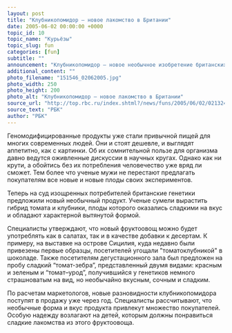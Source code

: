 ```yaml
---
layout: post
title: "Клубникопомидор – новое лакомство в Британии"
date: 2005-06-02 00:00:00 +0000
topic_id: 10
topic_name: "Курьёзы"
topic_slug: fun
categories: [fun]
subtitle: ""
announcement: "Клубникопомидор – новое необычное изобретение британских генетиков. По словам специалистов, новый фруктоовощ обладает отличными вкусовыми качествами и в скором времени должен прочно занять свою нишу на продуктовом рынке."
additional_content: ""
photo_filename: "151546_02062005.jpg"
photo_width: 250
photo_height: 200
photo_alt: "Клубникопомидор – новое лакомство в Британии"
source_url: "http://top.rbc.ru/index.shtml?/news/funs/2005/06/02/02132414_bod.shtml"
source_text: "РБК"
author: "РБК"
---
```

Геномодифицированные продукты уже стали привычной пищей для многих современных людей. Они и стоят дешевле, и выглядят аппетитно, как с картинки. Об их сомнительной пользе для организма давно ведутся оживленные дискуссии в научных кругах. Однако как ни крути, а обойтись без их потребления человечество уже вряд ли сможет. Тем более что ученые мужи не перестают предлагать покупателям все новые и новые плоды своих экспериментов.

Теперь на суд изощренных потребителей британские генетики предложили новый необычный продукт. Ученые сумели вырастить гибрид томата и клубники, плоды которого оказались сладкими на вкус и обладают характерной вытянутой формой.

Специалисты утверждают, что новый фруктоовощ можно будет употреблять как в салатах, так и в качестве добавки к десертам. К примеру, на выставке на острове Сицилия, куда недавно были привезены первые образцы, посетителей угощали "томатоклубникой" в шоколаде. Также посетителям дегустационного зала был предложен на пробу сладкий “томат-зебра”, представленный двумя видами: красным и зеленым и “томат–урод”, получившийся у генетиков немного страшноватым на вид, но необычайно вкусным, сочным и сладким.

По расчетам маркетологов, новые разновидности клубникопомидора поступят в продажу уже через год. Специалисты рассчитывают, что необычные форма и вкус продукта привлекут множество покупателей. Особую надежду возлагают на детей, которым должны понравиться сладкие лакомства из этого фруктоовоща.
